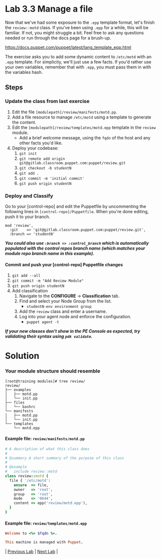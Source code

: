 # Lab 3.3 Manage a file

Now that we've had some exposure to the `.epp` template format, let's finish the `review::motd` class. If you've been using `.epp` for a while, this will be familiar. If not, you might struggle a bit. Feel free to ask any questions needed or run through the docs page for a brush-up.

https://docs.puppet.com/puppet/latest/lang_template_epp.html

The exercise asks you to add some dynamic content to `/etc/motd` with an `.epp` template. For simplicity, we'll just use a few facts. If you'd rather use your own variables, remember that with `.epp`, you must pass them in with the variables hash.

## Steps

### Update the class from last exercise

1. Edit the file `[modulepath]/review/manifests/motd.pp`.
1. Add a file resource to manage `/etc/motd` using a template to generate the content.
1. Edit the `[modulepath]/review/templates/motd.epp` template in the `review` module.
   * Add a brief welcome message, using the `fqdn` of the host and any other facts you'd like.
1. Deploy your codebase:
   1. `git init`
   1. `git remote add origin git@gitlab.classroom.puppet.com:puppet/review.git`
   1. `git checkout -b studentN`
   1. `git add .`
   1. `git commit -m 'initial commit'`
   1. `git push origin studentN`

### Deploy and Classify

Go to your [control-repo] and edit the Puppetfile by uncommenting the following lines in `[control-repo]/Puppetfile`. When you're done editing, push it to your branch.

```shell
mod 'review',
  :git    => 'git@gitlab.classroom.puppet.com:puppet/review.git',
  :branch => 'studentN'
```

**_You could also use `:branch => :control_branch` which is automatically populated with the control repos branch name (which matches your module repo branch name in this example)._**

#### Commit and push your [control-repo] Puppetfile changes

1. `git add --all`
1. `git commit -m "Add Review Module"`
1. `git push origin studentN`
1. Add classification
    1. Navigate to the **CONFIGURE** -> **Classification** tab.
    1. Find and select your Node Group from the list.
        * `studentN-env environment group`
    1. Add the `review` class and enter a username.
    1. Log into your agent node and enforce the configuration.
        * `puppet agent -t`

**_If your new classes don't show in the PE Console as expected, try validating their syntax using `pdk validate`._**

# Solution

### Your module structure should resemble

```shell
[root@training modules]# tree review/
review/
├── examples
│   ├── motd.pp
│   └── init.pp
├── files
│   └── bashrc
└── manifests
│   ├── motd.pp
│   └── init.pp
└── templates
    └── motd.epp
```

#### Example file: `review/manifests/motd.pp`

```ruby
# A description of what this class does
#
# @summary A short summary of the purpose of this class
#
# @example
#   include review::motd
class review::motd {
  file { '/etc/motd':
    ensure  => file,
    owner   => 'root',
    group   => 'root',
    mode    => '0644',
    content => epp('review/motd.epp'),
  }
}
```

#### Example file: `review/templates/motd.epp`

```ruby
Welcome to <%= $fqdn %>.

This machine is managed with Puppet.
```

|  [Previous Lab](../lab-03.2-Manage-a-file)  |  [Next Lab](../lab-04.1-Validating-classification)  |